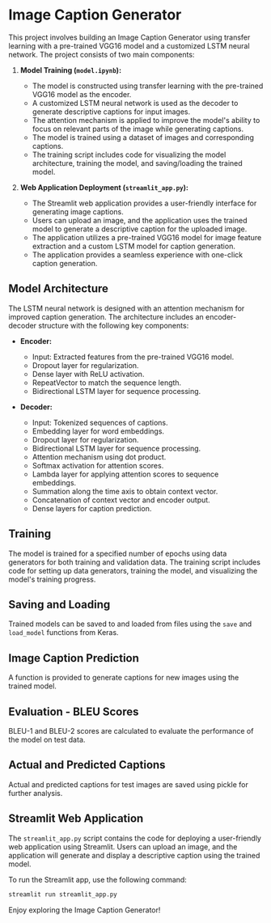 # Image Caption Generator

This project involves building an Image Caption Generator using transfer learning with a pre-trained VGG16 model and a customized LSTM neural network. The project consists of two main components:

1. **Model Training (`model.ipynb`):**
   - The model is constructed using transfer learning with the pre-trained VGG16 model as the encoder.
   - A customized LSTM neural network is used as the decoder to generate descriptive captions for input images.
   - The attention mechanism is applied to improve the model's ability to focus on relevant parts of the image while generating captions.
   - The model is trained using a dataset of images and corresponding captions.
   - The training script includes code for visualizing the model architecture, training the model, and saving/loading the trained model.

2. **Web Application Deployment (`streamlit_app.py`):**
   - The Streamlit web application provides a user-friendly interface for generating image captions.
   - Users can upload an image, and the application uses the trained model to generate a descriptive caption for the uploaded image.
   - The application utilizes a pre-trained VGG16 model for image feature extraction and a custom LSTM model for caption generation.
   - The application provides a seamless experience with one-click caption generation.

## Model Architecture
The LSTM neural network is designed with an attention mechanism for improved caption generation. The architecture includes an encoder-decoder structure with the following key components:

- **Encoder:**
  - Input: Extracted features from the pre-trained VGG16 model.
  - Dropout layer for regularization.
  - Dense layer with ReLU activation.
  - RepeatVector to match the sequence length.
  - Bidirectional LSTM layer for sequence processing.

- **Decoder:**
  - Input: Tokenized sequences of captions.
  - Embedding layer for word embeddings.
  - Dropout layer for regularization.
  - Bidirectional LSTM layer for sequence processing.
  - Attention mechanism using dot product.
  - Softmax activation for attention scores.
  - Lambda layer for applying attention scores to sequence embeddings.
  - Summation along the time axis to obtain context vector.
  - Concatenation of context vector and encoder output.
  - Dense layers for caption prediction.

## Training
The model is trained for a specified number of epochs using data generators for both training and validation data. The training script includes code for setting up data generators, training the model, and visualizing the model's training progress.

## Saving and Loading
Trained models can be saved to and loaded from files using the `save` and `load_model` functions from Keras.

## Image Caption Prediction
A function is provided to generate captions for new images using the trained model.

## Evaluation - BLEU Scores
BLEU-1 and BLEU-2 scores are calculated to evaluate the performance of the model on test data.

## Actual and Predicted Captions
Actual and predicted captions for test images are saved using pickle for further analysis.

## Streamlit Web Application
The `streamlit_app.py` script contains the code for deploying a user-friendly web application using Streamlit. Users can upload an image, and the application will generate and display a descriptive caption using the trained model.

To run the Streamlit app, use the following command:
```bash
streamlit run streamlit_app.py
```

Enjoy exploring the Image Caption Generator!
